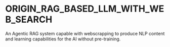 # ORIGIN_RAG_BASED_LLM_WITH_WEB_SEARCH
An Agentic RAG system capable with webscrapping to produce NLP content and learning capabilities for the AI without pre-training. 
